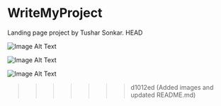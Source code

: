 # WriteMyProject
Landing page project by Tushar Sonkar. HEAD


![Image Alt Text](https://drive.google.com/file/d/1wpBv6qsvrW2nmgP3CpUT9_r5r6qXMIEU/view?usp=sharing)


![Image Alt Text](https://drive.google.com/file/d/1KYZnKwnT_9yc0rm1qD9gyXXQjj79mSzS/view?usp=sharing)


![Image Alt Text](https://drive.google.com/file/d/1V99ftV50AApQuT_u5LHw7ULcSYKq1_Sf/view?usp=sharing)
>>>>>>> d1012ed (Added images and updated README.md)
